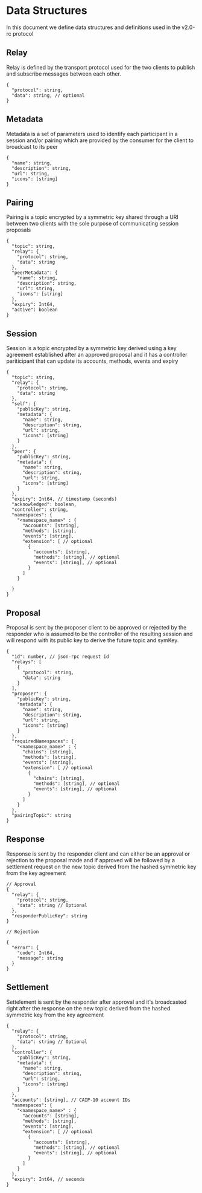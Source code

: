 # Data Structures

In this document we define data structures and definitions used in the v2.0-rc protocol

## Relay

Relay is defined by the transport protocol used for the two clients to publish and subscribe messages between each other.

```jsonc
{
  "protocol": string,
  "data": string, // optional
}
```

## Metadata

Metadata is a set of parameters used to identify each participant in a session and/or pairing which are provided by the consumer for the client to broadcast to its peer

```jsonc
{
  "name": string,
  "description": string,
  "url": string,
  "icons": [string]
}
```

## Pairing

Pairing is a topic encrypted by a symmetric key shared through a URI between two clients with the sole purpose of communicating session proposals

```jsonc
{
  "topic": string,
  "relay": {
    "protocol": string,
    "data": string
  },
  "peerMetadata": {
    "name": string,
    "description": string,
    "url": string,
    "icons": [string]
  },
  "expiry": Int64,
  "active": boolean
}
```

## Session

Session is a topic encrypted by a symmetric key derived using a key agreement established after an approved proposal and it has a controller pariticipant that can update its accounts, methods, events and expiry

```jsonc
{
  "topic": string,
  "relay": {
    "protocol": string,
    "data": string
  },
  "self": {
    "publicKey": string,
    "metadata": {
      "name": string,
      "description": string,
      "url": string,
      "icons": [string]
    }
  },
  "peer": {
    "publicKey": string,
    "metadata": {
      "name": string,
      "description": string,
      "url": string,
      "icons": [string]
    }
  },
  "expiry": Int64, // timestamp (seconds)
  "acknowledged": boolean,
  "controller": string,
  "namespaces": {
    "<namespace_name>" : {
      "accounts": [string],
      "methods": [string],
      "events": [string],
      "extension": [ // optional
        {
          "accounts": [string],
          "methods": [string], // optional
          "events": [string], // optional
        }
      ]
    }

  }
}
```

## Proposal

Proposal is sent by the proposer client to be approved or rejected by the responder who is assumed to be the controller of the resulting session and will respond with its public key to derive the future topic and symKey.

```jsonc
{
  "id": number, // json-rpc request id
  "relays": [
    {
      "protocol": string,
      "data": string
    }
  ],
  "proposer": {
    "publicKey": string,
    "metadata": {
      "name": string,
      "description": string,
      "url": string,
      "icons": [string]
    }
  },
  "requiredNamespaces": {
    "<namespace_name>" : {
      "chains": [string],
      "methods": [string],
      "events": [string],
      "extension": [ // optional
        {
          "chains": [string],
          "methods": [string], // optional
          "events": [string], // optional
        }
      ]
    }
  },
  "pairingTopic": string
}
```

## Response

Response is sent by the responder client and can either be an approval or rejection to the proposal made and if approved will be followed by a settlement request on the new topic derived from the hashed symmetric key from the key agreement

```jsonc
// Approval
{
  "relay": {
    "protocol": string,
    "data": string // Optional
  },
  "responderPublicKey": string
}

// Rejection

{
  "error": {
    "code": Int64,
    "message": string
  }
}
```

## Settlement

Settelement is sent by the responder after approval and it's broadcasted right after the response on the new topic derived from the hashed symmetric key from the key agreement

```jsonc
{
  "relay": {
    "protocol": string,
    "data": string // Optional
  },
  "controller": {
    "publicKey": string,
    "metadata": {
      "name": string,
      "description": string,
      "url": string,
      "icons": [string]
    }
  },
  "accounts": [string], // CAIP-10 account IDs
  "namespaces": {
    "<namespace_name>" : {
      "accounts": [string],
      "methods": [string],
      "events": [string],
      "extension": [ // optional
        {
          "accounts": [string],
          "methods": [string], // optional
          "events": [string], // optional
        }
      ]
    }
  },
  "expiry": Int64, // seconds
}
```
